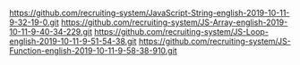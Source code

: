 https://github.com/recruiting-system/JavaScript-String-english-2019-10-11-9-32-19-0.git
https://github.com/recruiting-system/JS-Array-english-2019-10-11-9-40-34-229.git
https://github.com/recruiting-system/JS-Loop-english-2019-10-11-9-51-54-38.git
https://github.com/recruiting-system/JS-Function-english-2019-10-11-9-58-38-910.git
